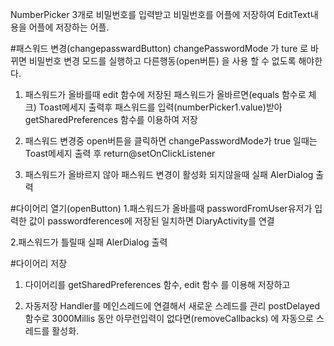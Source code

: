 NumberPicker 3개로 비밀번호를 입력받고 비밀번호를 어플에 저장하여
EditText내용을 어플에 저장하는 어플.


#패스워드 변경(changepasswardButton)
changePasswordMode 가 ture 로 바뀌면 비밀번호 변경 모드를 실행하고 다른행동(open버튼) 을 사용 할 수 없도록 해야한다.

1. 패스워드가 올바를때
edit 함수에 저장된 패스워드가 올바르면(equals 함수로 체크) Toast메세지 출력후 패스워드를 입력(numberPicker1.value)받아 
getSharedPreferences 함수를 이용하여 저장


2. 패스워드 변경중 open버튼을 클릭하면
changePasswordMode가 true 일때는 Toast메세지 출력 후 return@setOnClickListener

3. 패스워드가 올바르지 않아 패스워드 변경이 활성화 되지않을때
실패 AlerDialog 출력


#다이어리 열기(openButton)
1.패스워드가 올바를때
passwordFromUser유저가 입력한 값이 passwordferences에 저장된 일치하면
DiaryActivity를 연결

2.패스워드가 틀릴때
실패 AlerDialog 출력

#다이어리 저장
1. 다이어리를 getSharedPreferences 함수, edit 함수 를 이용해 저장하고

2. 자동저장
Handler를 메인스레드에 연결해서 새로운 스레드를 관리
postDelayed 함수로 3000Millis 동안 아무런입력이 없다면(removeCallbacks) 에 자동으로 스레드를 활성화.
